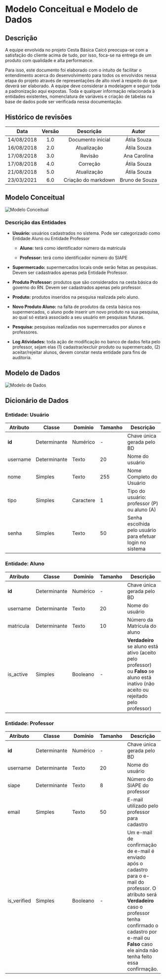 # Modelo Conceitual e Modelo de Dados

## Descrição

A equipe envolvida no projeto Cesta Básica Caicó preocupa-se com a satisfação do cliente acima de tudo, por isso, foca-se na entrega de um produto com qualidade e alta performance.

Para isso, este documento foi elaborado com o intuito de facilitar o entendimento acerca do desenvolvimento para todos os envolvidos nessa etapa do projeto através de representações de alto nível à respeito do que deverá ser elaborado. A equipe deve considerar a modelagem e seguir toda a padronização aqui expostas. Toda e qualquer informação relacionada à entidades existentes, nomenclatura de variáveis e criação de tabelas na base de dados pode ser verificada nessa documentação.

## Histórico de revisões

Data        | Versão    | Descrição             | Autor
:----------:|:---------:|:---------------------:|:-------------:
14/08/2018  | 1.0       | Documento inicial     | Átila Souza
16/08/2018  | 2.0       | Atualização           | Átila Souza
17/08/2018  | 3.0       | Revisão               | Ana Carolina
17/08/2018  | 4.0       | Correção              | Átila Souza
21/08/2018  | 5.0       | Atualização           | Átila Souza
23/03/2021  | 6.0       | Criação do markdown   | Bruno de Souza

## Modelo Conceitual

![Modelo Conceitual](https://github.com/pet-course/cesta-basica-caico/blob/main/docs/modelos/Modelo%20Conceitual.jpg)

### Descrição das Entidades

* **Usuário:** usuários cadastrados no sistema. Pode ser categorizado como Entidade Aluno ou Entidade Professor

  * **Aluno:** terá como identificador número da matrícula

  * **Professor:** terá como identificador número do SIAPE

* **Supermercado:** supermercados locais onde serão feitas as pesquisas. Devem ser cadastrados apenas pela Entidade Professor.

* **Produto Professor:** produtos que são considerados na cesta básica do governo do RN. Devem ser cadastrados apenas pelo professor.

* **Produto:** produtos inseridos na pesquisa realizada pelo aluno.

* **Novo Produto Aluno:** na falta de produtos da cesta básica nos supermercados, o aluno pode inserir um novo produto na sua pesquisa, ao qual só estará associado a seu usuário em pesquisas futuras.

* **Pesquisa:** pesquisas realizadas nos supermercados por alunos e professores.

* **Log Atividades:** toda ação de modificação no banco de dados feita pelo professor, sejam elas (1) cadastrar/excluir produto ou supermercado, (2) aceitar/rejeitar alunos, devem constar nesta entidade para fins de auditoria.

## Modelo de Dados

![Modelo de Dados](https://github.com/pet-course/cesta-basica-caico/blob/main/docs/modelos/Modelo%20de%20Dados.jpg)

## Dicionário de Dados

### Entidade: Usuário

Atributo    | Classe    | Domínio   | Tamanho   | Descrição
------------|-----------|-----------|-----------|----------
**id**      | Determinante | Numérico | -       | Chave única gerada pelo BD
username    | Determinante | Texto  | 20        | Nome do usuário
nome        | Simples   | Texto     | 255       | Nome Completo do Usuário
tipo        | Simples   | Caractere | 1         | Tipo do usuário: professor (P) ou aluno (A)
senha       | Simples   | Texto     | 50        | Senha escolhida pelo usuário para efetuar login no sistema

### Entidade: Aluno

Atributo    | Classe    | Domínio   | Tamanho   | Descrição
------------|-----------|-----------|-----------|----------
**id**      | Determinante | Numérico | -       | Chave única gerada pelo BD
username    | Determinante | Texto  | 20        | Nome do usuário
matricula   | Determinante | Texto  | 10        | Número da Matrícula do aluno
is_active   | Simples   | Booleano  | -         | **Verdadeiro** se aluno está ativo (aceito pelo professor)  ou **Falso** se aluno está inativo (não aceito ou rejeitado pelo professor)

### Entidade: Professor

Atributo    | Classe    | Domínio   | Tamanho   | Descrição
------------|-----------|-----------|-----------|----------
**id**      | Determinante | Numérico | -       | Chave única gerada pelo BD
username    | Determinante | Texto  | 20        | Nome do usuário
siape       | Determinante | Texto  | 8         | Número do SIAPE do professor
email       | Simples   | Texto     | 50        | E-mail utilizado pelo professor para cadastro
is_verified | Simples   | Booleano  | -         | Um e-mail de confirmação de e-mail é enviado após o cadastro para o e-mail do professor. O atributo será **Verdadeiro** caso o professor tenha confirmado o cadastro por e-mail ou **Falso** caso ele ainda não tenha feito essa confirmação.
